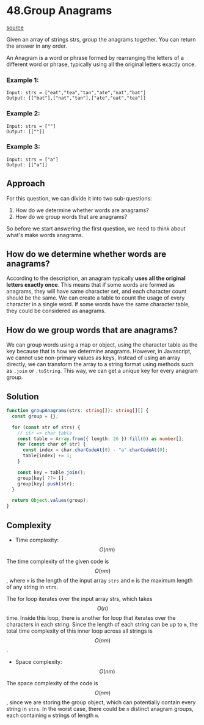 # 48.Group Anagrams

[source](https://leetcode.com/problems/group-anagrams/description/)

Given an array of strings strs, group the anagrams together. You can return the answer in any order.

An Anagram is a word or phrase formed by rearranging the letters of a different word or phrase, typically using all the original letters exactly once.

### Example 1:

```
Input: strs = ["eat","tea","tan","ate","nat","bat"]
Output: [["bat"],["nat","tan"],["ate","eat","tea"]]
```

### Example 2:

```
Input: strs = [""]
Output: [[""]]
```

### Example 3:

```
Input: strs = ["a"]
Output: [["a"]]
```

## Approach

For this question, we can divide it into two sub-questions:

1. How do we determine whether words are anagrams?
2. How do we group words that are anagrams?

So before we start answering the first question,
we need to think about what's make words anagrams.

## How do we determine whether words are anagrams?

According to the description,
an anagram typically **uses all the original letters exactly once**.
This means that if some words are formed as anagrams,
they will have same character set, and each character count should be the same.
We can create a table to count the usage of every character in a single word.
If some words have the same character table, they could be considered as anagrams.

## How do we group words that are anagrams?

We can group words using a map or object,
using the character table as the key because that is how we determine anagrams.
However, in Javascript, we cannot use non-primary values as keys,
Instead of using an array directly,
we can transform the array to a string format using methods such as `.join` or `.toString`.
This way, we can get a unique key for every anagram group.

## Solution

```typescript
function groupAnagrams(strs: string[]): string[][] {
  const group = {};

  for (const str of strs) {
    // str => char table
    const table = Array.from({ length: 26 }).fill(0) as number[];
    for (const char of str) {
      const index = char.charCodeAt(0) - "a".charCodeAt(0);
      table[index] += 1;
    }

    const key = table.join();
    group[key] ??= [];
    group[key].push(str);
  }

  return Object.values(group);
}
```

## Complexity

- Time complexity: $$O(nm)$$

The time complexity of the given code is $$O(nm)$$,
where `n` is the length of the input array `strs`
and `m` is the maximum length of any string in `strs`.

The for loop iterates over the input array strs, which takes $$O(n)$$ time.
Inside this loop, there is another for loop that iterates over the characters in each string.
Since the length of each string can be up to `m`,
the total time complexity of this inner loop across all strings is $$O(nm)$$.

- Space complexity: $$O(nm)$$

The space complexity of the code is $$O(nm)$$,
since we are storing the group object,
which can potentially contain every string in `strs`.
In the worst case, there could be `n` distinct anagram groups, each containing `m` strings of length `m`.
